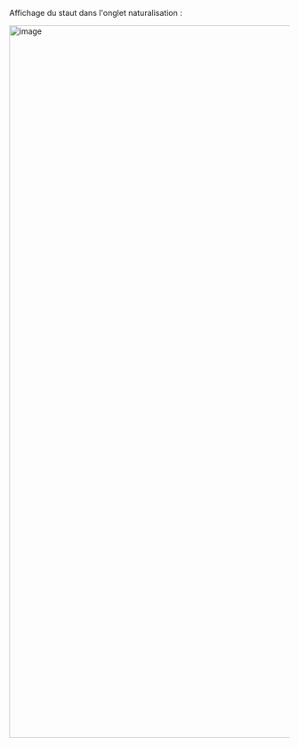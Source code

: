 Affichage du staut dans l'onglet naturalisation :

<img width="1279" alt="image" src="https://github.com/user-attachments/assets/63577ee2-9ec0-40ea-910c-18b0eb761f4e" />
